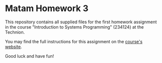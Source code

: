# Matam Homework 3

This repository contains all supplied files for the first homework assignment in the course "Introduction to Systems Programming" (234124) at the Technion.

You may find the full instructions for this assignment on the [course's website](https://moodle2324.technion.ac.il/course/view.php?id=3205).

Good luck and have fun!
